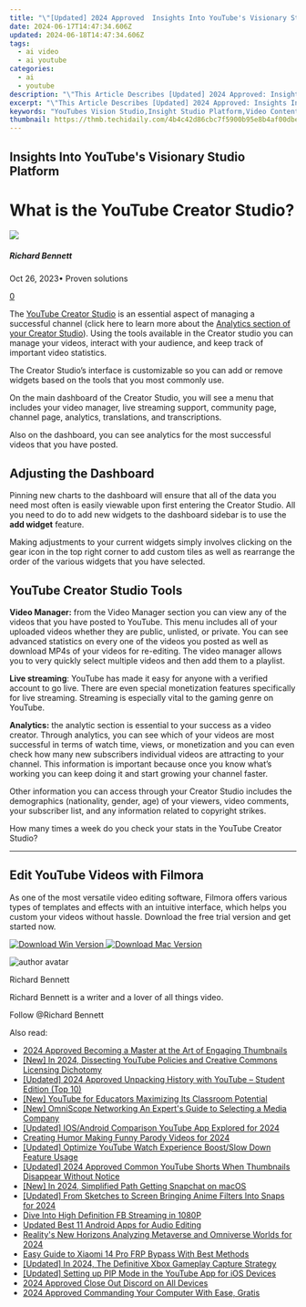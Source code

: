 ```yaml
---
title: "\"[Updated] 2024 Approved  Insights Into YouTube's Visionary Studio Platform\""
date: 2024-06-17T14:47:34.606Z
updated: 2024-06-18T14:47:34.606Z
tags:
  - ai video
  - ai youtube
categories:
  - ai
  - youtube
description: "\"This Article Describes [Updated] 2024 Approved: Insights Into YouTube's Visionary Studio Platform\""
excerpt: "\"This Article Describes [Updated] 2024 Approved: Insights Into YouTube's Visionary Studio Platform\""
keywords: "YouTubes Vision Studio,Insight Studio Platform,Video Content Strategy,Creative Production Tools,YouTube Studio Insights,Video Editing Innovations,Media Creation Environment"
thumbnail: https://thmb.techidaily.com/4b4c42d86cbc7f5900b95e8b4af00dbe97e236701df75d0c16e39e29a2174a46.jpg
---
```


## Insights Into YouTube's Visionary Studio Platform

# What is the YouTube Creator Studio?

![](https://images.wondershare.com/filmora/article-images/richard-bennett.jpg)

##### Richard Bennett

 Oct 26, 2023• Proven solutions

[0](#commentsBoxSeoTemplate)

The [YouTube Creator Studio](https://tools.techidaily.com/wondershare/filmora/download/) is an essential aspect of managing a successful channel (click here to learn more about the [Analytics section of your Creator Studio](https://tools.techidaily.com/wondershare/filmora/download/)). Using the tools available in the Creator studio you can manage your videos, interact with your audience, and keep track of important video statistics.

The Creator Studio’s interface is customizable so you can add or remove widgets based on the tools that you most commonly use.

On the main dashboard of the Creator Studio, you will see a menu that includes your video manager, live streaming support, community page, channel page, analytics, translations, and transcriptions.

Also on the dashboard, you can see analytics for the most successful videos that you have posted.

## Adjusting the Dashboard

Pinning new charts to the dashboard will ensure that all of the data you need most often is easily viewable upon first entering the Creator Studio. All you need to do to add new widgets to the dashboard sidebar is to use the **add widget** feature.

Making adjustments to your current widgets simply involves clicking on the gear icon in the top right corner to add custom tiles as well as rearrange the order of the various widgets that you have selected.

## YouTube Creator Studio Tools

**Video Manager:** from the Video Manager section you can view any of the videos that you have posted to YouTube. This menu includes all of your uploaded videos whether they are public, unlisted, or private. You can see advanced statistics on every one of the videos you posted as well as download MP4s of your videos for re-editing. The video manager allows you to very quickly select multiple videos and then add them to a playlist.

**Live streaming**: YouTube has made it easy for anyone with a verified account to go live. There are even special monetization features specifically for live streaming. Streaming is especially vital to the gaming genre on YouTube.

**Analytics:** the analytic section is essential to your success as a video creator. Through analytics, you can see which of your videos are most successful in terms of watch time, views, or monetization and you can even check how many new subscribers individual videos are attracting to your channel. This information is important because once you know what’s working you can keep doing it and start growing your channel faster.

Other information you can access through your Creator Studio includes the demographics (nationality, gender, age) of your viewers, video comments, your subscriber list, and any information related to copyright strikes.

How many times a week do you check your stats in the YouTube Creator Studio?

---

## Edit YouTube Videos with Filmora

As one of the most versatile video editing software, Filmora offers various types of templates and effects with an intuitive interface, which helps you custom your videos without hassle. Download the free trial version and get started now.

[![Download Win Version](https://images.wondershare.com/filmora/guide/download-btn-win.jpg) ](https://tools.techidaily.com/wondershare/filmora/download/) [![Download Mac Version](https://images.wondershare.com/filmora/guide/download-btn-mac.jpg) ](https://tools.techidaily.com/wondershare/filmora/download/)

![author avatar](https://images.wondershare.com/filmora/article-images/richard-bennett.jpg)

Richard Bennett

Richard Bennett is a writer and a lover of all things video.

Follow @Richard Bennett


<ins class="adsbygoogle"
     style="display:block"
     data-ad-format="autorelaxed"
     data-ad-client="ca-pub-7571918770474297"
     data-ad-slot="1223367746"></ins>



<ins class="adsbygoogle"
     style="display:block"
     data-ad-client="ca-pub-7571918770474297"
     data-ad-slot="8358498916"
     data-ad-format="auto"
     data-full-width-responsive="true"></ins>

<span class="atpl-alsoreadstyle">Also read:</span>
<div><ul>
<li><a href="https://youtube-web.techidaily.com/approved-becoming-a-master-at-the-art-of-engaging-thumbnails/"><u>2024 Approved  Becoming a Master at the Art of Engaging Thumbnails</u></a></li>
<li><a href="https://youtube-web.techidaily.com/n-2024-dissecting-youtube-policies-and-creative-commons-licensing-dichotomy/"><u>[New] In 2024, Dissecting YouTube Policies and Creative Commons Licensing Dichotomy</u></a></li>
<li><a href="https://youtube-web.techidaily.com/ed-2024-approved-unpacking-history-with-youtube-student-edition-top-10/"><u>[Updated] 2024 Approved  Unpacking History with YouTube – Student Edition (Top 10)</u></a></li>
<li><a href="https://youtube-web.techidaily.com/outube-for-educators-maximizing-its-classroom-potential/"><u>[New] YouTube for Educators  Maximizing Its Classroom Potential</u></a></li>
<li><a href="https://youtube-web.techidaily.com/mniscope-networking-an-experts-guide-to-selecting-a-media-company/"><u>[New] OmniScope Networking  An Expert's Guide to Selecting a Media Company</u></a></li>
<li><a href="https://youtube-web.techidaily.com/ed-iosandroid-comparison-youtube-app-explored-for-2024/"><u>[Updated] IOS/Android Comparison  YouTube App Explored for 2024</u></a></li>
<li><a href="https://youtube-web.techidaily.com/ing-humor-making-funny-parody-videos-for-2024/"><u>Creating Humor  Making Funny Parody Videos for 2024</u></a></li>
<li><a href="https://youtube-web.techidaily.com/ed-optimize-youtube-watch-experience-boostslow-down-feature-usage/"><u>[Updated] Optimize YouTube Watch Experience  Boost/Slow Down Feature Usage</u></a></li>
<li><a href="https://youtube-web.techidaily.com/ed-2024-approved-common-youtube-shorts-when-thumbnails-disappear-without-notice/"><u>[Updated] 2024 Approved  Common YouTube Shorts  When Thumbnails Disappear Without Notice</u></a></li>
<li><a href="https://snapchat-videos.techidaily.com/new-in-2024-simplified-path-getting-snapchat-on-macos/"><u>[New] In 2024, Simplified Path  Getting Snapchat on macOS</u></a></li>
<li><a href="https://snapchat-videos.techidaily.com/updated-from-sketches-to-screen-bringing-anime-filters-into-snaps-for-2024/"><u>[Updated] From Sketches to Screen  Bringing Anime Filters Into Snaps for 2024</u></a></li>
<li><a href="https://facebook-video-content.techidaily.com/dive-into-high-definition-fb-streaming-in-1080p/"><u>Dive Into High Definition  FB Streaming in 1080P</u></a></li>
<li><a href="https://voice-adjusting.techidaily.com/updated-best-11-android-apps-for-audio-editing/"><u>Updated Best 11 Android Apps for Audio Editing</u></a></li>
<li><a href="https://extra-guidance.techidaily.com/realitys-new-horizons-analyzing-metaverse-and-omniverse-worlds-for-2024/"><u>Reality's New Horizons  Analyzing Metaverse and Omniverse Worlds for 2024</u></a></li>
<li><a href="https://bypass-frp.techidaily.com/easy-guide-to-xiaomi-14-pro-frp-bypass-with-best-methods-by-drfone-android/"><u>Easy Guide to Xiaomi 14 Pro FRP Bypass With Best Methods</u></a></li>
<li><a href="https://digital-screen-recording.techidaily.com/updated-in-2024-the-definitive-xbox-gameplay-capture-strategy/"><u>[Updated] In 2024, The Definitive Xbox Gameplay Capture Strategy</u></a></li>
<li><a href="https://extra-approaches.techidaily.com/updated-setting-up-pip-mode-in-the-youtube-app-for-ios-devices/"><u>[Updated] Setting up PIP Mode in the YouTube App for iOS Devices</u></a></li>
<li><a href="https://discord-videos.techidaily.com/2024-approved-close-out-discord-on-all-devices/"><u>2024 Approved  Close Out Discord on All Devices</u></a></li>
<li><a href="https://extra-hints.techidaily.com/2024-approved-commanding-your-computer-with-ease-gratis/"><u>2024 Approved  Commanding Your Computer With Ease, Gratis</u></a></li>
</ul></div>

